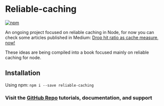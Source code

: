 # Reliable-caching

[![npm](https://img.shields.io/npm/v/reliable-caching.svg)](https://www.npmjs.com/package/reliable-caching)

An ongoing project focused on reliable caching in Node, for now you can check some articles published in Medium:
[Drop hit ratio as cache measure, now!](https://medium.com/pipedrive-engineering/drop-hit-ratio-as-cache-measure-now-98970238dbbf)

These ideas are being compiled into a book focused mainly on reliable caching for node.

## Installation

Using npm:
`npm i --save reliable-caching`

### Visit the [GitHub Repo](https://github.com/nelsongomes/reliable-caching/) tutorials, documentation, and support
